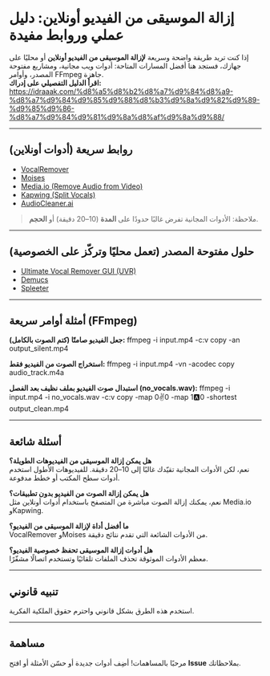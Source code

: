 # إزالة الموسيقى من الفيديو أونلاين: دليل عملي وروابط مفيدة

إذا كنت تريد طريقة واضحة وسريعة **لإزالة الموسيقى من الفيديو أونلاين** أو محليًا على جهازك، فستجد هنا أفضل المسارات المتاحة: أدوات ويب مجانية، ومشاريع مفتوحة المصدر، وأوامر FFmpeg جاهزة.  
**اقرأ الدليل التفصيلي على إدراك:**  
https://idraaak.com/%d8%a5%d8%b2%d8%a7%d9%84%d8%a9-%d8%a7%d9%84%d9%85%d9%88%d8%b3%d9%8a%d9%82%d9%89-%d9%85%d9%86-%d8%a7%d9%84%d9%81%d9%8a%d8%af%d9%8a%d9%88/

---

## روابط سريعة (أدوات أونلاين)
- [VocalRemover](https://vocalremover.org/ar/)
- [Moises](https://moises.ai)
- [Media.io (Remove Audio from Video)](https://www.media.io/remove-audio-from-video.html)
- [Kapwing (Split Vocals)](https://www.kapwing.com/tools/split-vocals)
- [AudioCleaner.ai](https://audiocleaner.ai/ar)

> ملاحظة: الأدوات المجانية تفرض غالبًا حدودًا على **المدة** (10–20 دقيقة) أو **الحجم**.

---

## حلول مفتوحة المصدر (تعمل محليًا وتركّز على الخصوصية)
- [Ultimate Vocal Remover GUI (UVR)](https://github.com/Anjok07/ultimatevocalremovergui)  
- [Demucs](https://github.com/facebookresearch/demucs)  
- [Spleeter](https://github.com/deezer/spleeter)  

---

## أمثلة أوامر سريعة (FFmpeg)

**جعل الفيديو صامتًا (كتم الصوت بالكامل):**
ffmpeg -i input.mp4 -c:v copy -an output_silent.mp4

**استخراج الصوت من الفيديو فقط:**
ffmpeg -i input.mp4 -vn -acodec copy audio_track.m4a

**استبدال صوت الفيديو بملف نظيف بعد الفصل (no_vocals.wav):**
ffmpeg -i input.mp4 -i no_vocals.wav -c:v copy -map 0:v:0 -map 1:a:0 -shortest output_clean.mp4

---

## أسئلة شائعة

**هل يمكن إزالة الموسيقى من الفيديوهات الطويلة؟**  
نعم، لكن الأدوات المجانية تقيّدك غالبًا إلى 10–20 دقيقة. للفيديوهات الأطول استخدم أدوات سطح المكتب أو خطط مدفوعة.

**هل يمكن إزالة الصوت من الفيديو بدون تطبيقات؟**  
نعم، يمكنك إزالة الصوت مباشرة من المتصفح باستخدام أدوات أونلاين مثل Media.io وKapwing.

**ما أفضل أداة لإزالة الموسيقى من الفيديو؟**  
VocalRemover وMoises من الأدوات الشائعة التي تقدم نتائج دقيقة.

**هل أدوات إزالة الموسيقى تحفظ خصوصية الفيديو؟**  
معظم الأدوات الموثوقة تحذف الملفات تلقائيًا وتستخدم اتصالًا مشفّرًا.

---

## تنبيه قانوني
استخدم هذه الطرق بشكل قانوني واحترم حقوق الملكية الفكرية.

---

## مساهمة
مرحبًا بالمساهمات! أضِف أدوات جديدة أو حسّن الأمثلة أو افتح **Issue** بملاحظاتك.
